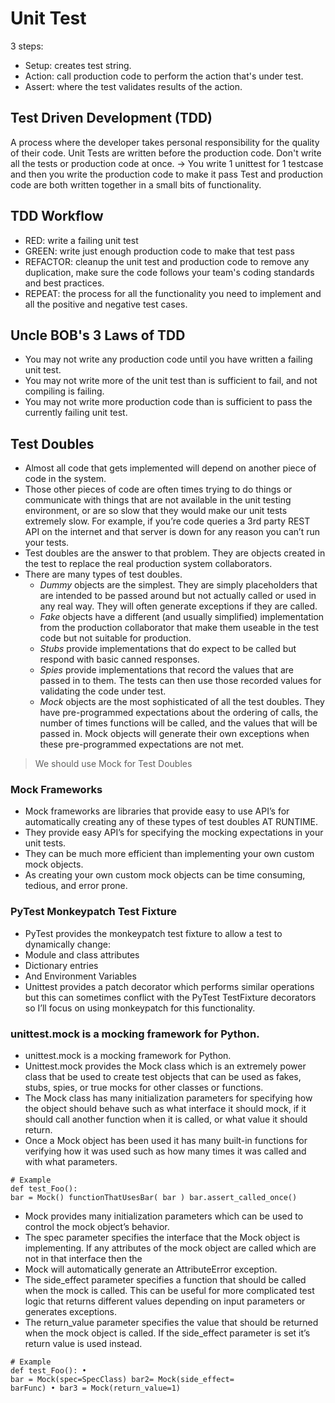 # Unit Test

3 steps:

- Setup: creates test string.
- Action: call production code to perform the action that's under test.
- Assert: where the test validates results of the action.

## Test Driven Development (TDD)

A process where the developer takes personal responsibility for the quality of their code.
Unit Tests are written before the production code.
Don't write all the tests or production code at once.
-> You write 1 unittest for 1 testcase and then you write the production code to make it pass
Test and production code are both written together in a small bits of functionality.

## TDD Workflow

- RED: write a failing unit test
- GREEN: write just enough production code to make that test pass
- REFACTOR: cleanup the unit test and production code to remove any duplication, make sure the code follows your team's coding standards and best practices.
- REPEAT: the process for all the functionality you need to implement and all the positive and negative test cases.

## Uncle BOB's 3 Laws of TDD

- You may not write any production code until you have written a failing unit test.
- You may not write more of the unit test than is sufficient to fail, and not compiling is failing.
- You may not write more production code than is sufficient to pass the currently failing unit test.

## Test Doubles

- Almost all code that gets implemented will depend on another piece of code in the system.
- Those other pieces of code are often times trying to do things or communicate with things that are not available in the unit testing environment, or are so slow that they would make our unit tests extremely slow. For example, if you’re code queries a 3rd party REST API on the internet and that server is down for any reason you can’t run your tests.
- Test doubles are the answer to that problem. They are objects created in the test to replace the real production system collaborators.
- There are many types of test doubles.
  - _Dummy_ objects are the simplest. They are simply placeholders that are intended to be passed around but not actually called or used in any real way. They will often generate exceptions if they are called.
  - _Fake_ objects have a different (and usually simplified) implementation from the production collaborator that make them useable in the test code but not suitable for production.
  - _Stubs_ provide implementations that do expect to be called but respond with basic canned responses.
  - _Spies_ provide implementations that record the values that are passed in to them. The tests can then use those recorded values for validating the code under test.
  - _Mock_ objects are the most sophisticated of all the test doubles. They have pre-programmed expectations about the ordering of calls, the number of times functions will be called, and the values that will be passed in. Mock objects will generate their own exceptions when these pre-programmed expectations are not met.

> We should use Mock for Test Doubles

### Mock Frameworks

- Mock frameworks are libraries that provide easy to use API’s for automatically creating any of these types of test doubles AT RUNTIME.
- They provide easy API’s for specifying the mocking expectations in your unit tests.
- They can be much more efficient than implementing your own custom mock objects.
- As creating your own custom mock objects can be time consuming, tedious, and error prone.

### PyTest Monkeypatch Test Fixture

- PyTest provides the monkeypatch test fixture to allow a test to dynamically change:
- Module and class attributes
- Dictionary entries
- And Environment Variables
- Unittest provides a patch decorator which performs similar operations but this can sometimes conflict with the PyTest TestFixture decorators so I’ll focus on using monkeypatch for this functionality.

### unittest.mock is a mocking framework for Python.

- unittest.mock is a mocking framework for Python.
- Unittest.mock provides the Mock class which is an extremely power class that be used to create test objects that can be used as fakes, stubs, spies, or true mocks for other classes or functions.
- The Mock class has many initialization parameters for specifying how the object should behave such as what interface it should mock, if it should call another function when it is called, or what value it should return.
- Once a Mock object has been used it has many built-in functions for verifying how it was used such as how many times it was called and with what parameters.

```
# Example
def test_Foo():
bar = Mock() functionThatUsesBar( bar ) bar.assert_called_once()
```

- Mock provides many initialization parameters which can be used to control the mock object’s behavior.
- The spec parameter specifies the interface that the Mock object is implementing. If any attributes of the mock object are called which are not in that interface then the
- Mock will automatically generate an AttributeError exception.
- The side_effect parameter specifies a function that should be called when the mock is called. This can be useful for more complicated test logic that returns different values depending on input parameters or generates exceptions.
- The return_value parameter specifies the value that should be returned when the mock object is called. If the side_effect parameter is set it’s return value is used instead.

```
# Example
def test_Foo(): •
bar = Mock(spec=SpecClass) bar2= Mock(side_effect=
barFunc) • bar3 = Mock(return_value=1)
```
